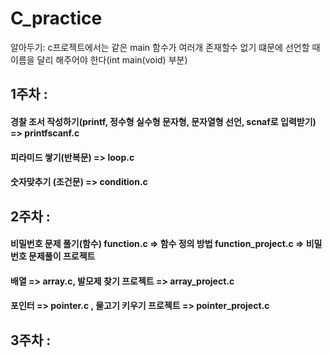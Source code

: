 # C_practice

알아두기: c프로젝트에서는 같은 main 함수가 여러개 존재할수 없기 떄문에 선언할 때 이름을 달리 해주어야 한다(int main(void) 부분)


## 1주차 : 
#### 경찰 조서 작성하기(printf, 정수형 실수형 문자형, 문자열형 선언, scnaf로 입력받기) => printfscanf.c
#### 피라미드 쌓기(반복문) => loop.c
#### 숫자맞추기 (조건문) => condition.c

## 2주차 :
#### 비밀번호 문제 풀기(함수)  function.c => 함수 정의 방법 function_project.c => 비밀번호 문제풀이 프로젝트
#### 배열 => array.c, 발모제 찾기 프로젝트 => array_project.c
#### 포인터 => pointer.c , 물고기 키우기 프로젝트 => pointer_project.c

## 3주차 :

